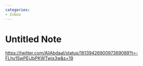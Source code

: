 ```yaml
---
categories:
- Inbox
---
```

# Untitled Note

https://twitter.com/AliAbdaal/status/1613942690097369089?t=-FLhv15wPEjJbPKWTwjx3w&s=19